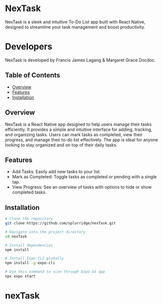 # NexTask

NexTask is a sleek and intuitive To-Do List app built with React Native, designed to streamline your task management and boost productivity.

# Developers

NexTask is developed by Francis James Lagang & Margaret Grace Docdoc.

## Table of Contents

- [Overview](#overview)
- [Features](#features)
- [Installation](#installation)

## Overview

NexTask is a React Native app designed to help users manage their tasks efficiently. It provides a simple and intuitive interface for adding, tracking, and organizing tasks. Users can mark tasks as completed, view their progress, and manage their to-do list effectively. The app is ideal for anyone looking to stay organized and on top of their daily tasks.

## Features

- Add Tasks: Easily add new tasks to your list.
- Mark as Completed: Toggle tasks as completed or pending with a single tap.
- View Progress: See an overview of tasks with options to hide or show completed tasks.

## Installation

```bash
# Clone the repository
git clone https://github.com/splurridge/nexTask.git

# Navigate into the project directory
cd nexTask

# Install dependencies
npm install

# Install Expo CLI globally
npm install -g expo-cli

# Use this command to scan through Expo Go app
npx expo start
```

# nexTask
